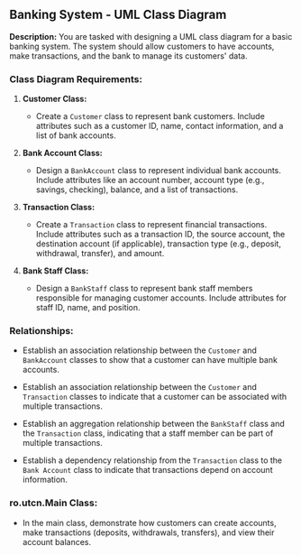 ## Banking System - UML Class Diagram

**Description:**
You are tasked with designing a UML class diagram for a basic banking system. The system should allow customers to have accounts, make transactions, and the bank to manage its customers' data.

### Class Diagram Requirements:

1. **Customer Class:**
    - Create a `Customer` class to represent bank customers. Include attributes such as a customer ID, name, contact information, and a list of bank accounts.

2. **Bank Account Class:**
    - Design a `BankAccount` class to represent individual bank accounts. Include attributes like an account number, account type (e.g., savings, checking), balance, and a list of transactions.

3. **Transaction Class:**
    - Create a `Transaction` class to represent financial transactions. Include attributes such as a transaction ID, the source account, the destination account (if applicable), transaction type (e.g., deposit, withdrawal, transfer), and amount.

4. **Bank Staff Class:**
    - Design a `BankStaff` class to represent bank staff members responsible for managing customer accounts. Include attributes for staff ID, name, and position.

### Relationships:

- Establish an association relationship between the `Customer` and `BankAccount` classes to show that a customer can have multiple bank accounts.

- Establish an association relationship between the `Customer` and `Transaction` classes to indicate that a customer can be associated with multiple transactions.

- Establish an aggregation relationship between the `BankStaff` class and the `Transaction` class, indicating that a staff member can be part of multiple transactions.

- Establish a dependency relationship from the `Transaction` class to the `Bank Account` class to indicate that transactions depend on account information.

### ro.utcn.Main Class:
- In the main class, demonstrate how customers can create accounts, make transactions (deposits, withdrawals, transfers), and view their account balances.
